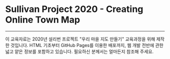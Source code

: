 # Sullivan Project 2020 - Creating Online Town Map

---

이 교육자료는 2020년 설리번 프로젝트 "우리 마을 지도 만들기" 교육과정을 위해 제작한 것입니다. HTML 기초부터 GitHub Pages를 이용한 배포까지, 웹 개발 전반에 관한 넓고 얕은 정보를 포함하고 있습니다. 필요하신 분께서는 얼마든지 참조해 주세요.
